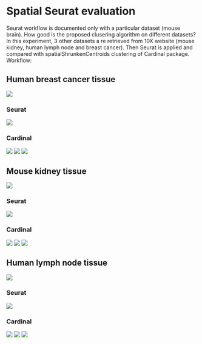 # Spatial Seurat evaluation
Seurat workflow is documented only with a particular dataset (mouse brain). How good is the proposed clusering algorithm on different datasets?  In this experiment, 3 other datasets a re retrieved from 10X website (mouse kidney, human lymph node and breast cancer). Then Seurat is applied and compared with spatialShrunkenCentroids clustering of Cardinal package.
Workflow:

## Human breast cancer tissue
![](https://user-images.githubusercontent.com/25981629/86806475-30c4c880-c079-11ea-9311-cf435b4341cf.png)
### Seurat 
![](https://user-images.githubusercontent.com/25981629/86730557-f0d8f380-c02e-11ea-9d8d-d5c74ccc3471.png)

### Cardinal
![](https://user-images.githubusercontent.com/25981629/86731100-7eb4de80-c02f-11ea-8f0d-e4b8ca11557f.png)
![](https://user-images.githubusercontent.com/25981629/86731242-a015ca80-c02f-11ea-899c-4505dc550393.png)
![](https://user-images.githubusercontent.com/25981629/86808352-0f64dc00-c07b-11ea-86aa-a56e44844abf.png)

## Mouse kidney tissue
![](https://user-images.githubusercontent.com/25981629/86806520-3d492100-c079-11ea-9dc0-15be9ff5b860.png)

### Seurat
![](https://user-images.githubusercontent.com/25981629/86806952-ab8de380-c079-11ea-8402-db8a9652c8c7.png)

### Cardinal
![](https://user-images.githubusercontent.com/25981629/86806947-aaf54d00-c079-11ea-9e08-02bb77e0dc27.png)
![](https://user-images.githubusercontent.com/25981629/86806933-a7fa5c80-c079-11ea-8998-34cf46a555c2.png)
![](https://user-images.githubusercontent.com/25981629/86806941-a9c42000-c079-11ea-9ce0-63a0c5fb1d74.png)

## Human lymph node tissue
![](https://user-images.githubusercontent.com/25981629/86806507-38846d00-c079-11ea-9ad4-b64cba670021.png)

### Seurat
![](https://user-images.githubusercontent.com/25981629/86812075-e21a2d00-c07e-11ea-855c-0e5221c86792.png)

### Cardinal
![](https://user-images.githubusercontent.com/25981629/86812058-dd557900-c07e-11ea-93f5-f438a2827b33.png)
![](https://user-images.githubusercontent.com/25981629/86812084-e5151d80-c07e-11ea-84a4-f99219371bb0.png)
![](https://user-images.githubusercontent.com/25981629/86812095-e9413b00-c07e-11ea-964b-a3dd934a8735.png)